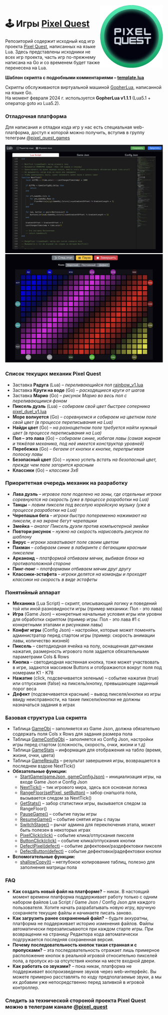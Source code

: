 <img align="right" src="https://github.com/pixel-quest/pixel-games/raw/main/img/logo.png" height="200">

# 🕹 Игры [Pixel Quest](https://pixelquest.ru)

Репозиторий содержит исходный код игр проекта [Pixel Quest](https://pixelquest.ru), написанных на языке Lua.
Здесь представлены исходники не всех игр проекта, часть игр по-прежнему написана на Go и со временем будет также перенесена на Lua.

**Шаблон скрипта с подробными комментариями – [template.lua](https://github.com/pixel-quest/pixel-games/blob/main/template/template.lua)**

Скрипты обслуживаются виртуальной машиной [GopherLua](https://github.com/yuin/gopher-lua), написанной на языке Go.  
На момент февраля 2024 г. используется **GopherLua v1.1.1** (Lua5.1 + оператор goto из Lua5.2).

### Отладочная платформа
Для написания и отладки кода игр у нас есть специальная web-платформа, доступ к которой можно получить, вступив в группу телеграм [@pixel_quest_games](https://t.me/pixel_quest_games)

<img src="https://github.com/pixel-quest/pixel-games/raw/main/img/stand1.jpg">

<img src="https://github.com/pixel-quest/pixel-games/raw/main/img/stand2.jpg">

### Список текущих механик Pixel Quest
- Заставка **Радуга** (Lua) – *переливающийся пол* [rainbow_v1.lua](https://github.com/pixel-quest/pixel-games/blob/main/rainbow_v1/rainbow_v1.lua)
- Заставка **Круги на воде** (Go) – *расходящиеся круги от шагов*
- Заставка **Марио** (Go) – *рисунок Марио во весь пол с переливающимся фоном*
- **Пиксель дуэль** (Lua) – *собираем свой цвет быстрее соперника* [pixel_duel_v1.lua](https://github.com/pixel-quest/pixel-games/blob/main/pixel_duel_v1/pixel_duel_v1.lua)
- **Море волнуется** (Go) – *соревнуемся и собираем на цветном поле свой цвет (в процессе переписывания на Lua)*
- **Найди цвет** (Go) – *на разноцветном поле требуется найти нужный цвет (в процессе переписывания на Lua)*
- **Пол – это лава** (Go) – *собираем синие, избегая лавы (самая жирная и тяжёлая механика, под неё имеется конструктор уровней)*
- **Перебежка** (Go) – *бегаем от кнопки к кнопке, перепрыгивая полоску лавы*
- **Безопасный цвет** (Go) – *нужно успеть встать на безопасный цвет, прежде чем поле загорится красным*
- **Классики** (Go) – *классики 3х6*

### Приоритетная очередь механик на разработку
- **Лава дуэль** – *игровое поле поделено на зоны, где отдельные игроки соревнуются на скорость (уже в процессе разработки на Lua)*
- **Танцы** – *ловим пиксели под веселую корейскую музыку (уже в процессе разработки на Lua)*
- **Черепашьи бега** – *игроки быстро попеременно нажимают на пиксели, а на экране бегут черепашки*
- **Змейка** – *аналог Пиксель дуэли против компьютерной змейки*
- **Повтори рисунок** – *нужно на скорость нарисовать рисунок по шаблону* 
- **Вирус** – *игроки захватывают поле своим цветом*
- **Пакман** – *собираем синие в лабиринте с бегающим красным пикселем*
- **Арканоид** – *платформой отбиваем мячик, выбивая блоки на противоположной стороне*
- **Пинг-понг** – *платформами отбиваем мячик друг другу*
- **Классики-эстафета** – *игроки делятся на команды и проходят классики на скорость в виде эстафеты*

### Понятийный аппарат
- **Механика** (Lua Script) – скрипт, описывающий логику и поведений той или иной разновидности игры (пример механики: Пол - это лава)
- **Игра** (Game Json) – конкретные начальные условия игры или уровни для обработки скриптом (пример игры: Пол - это лава #1 с конкретными этапами и рисунками лавы)
- **Конфиг игры** (Config Json) – настройки, которые может поменять администратор перед стартом игры (пример: скорость анимации лавы, количество жизней)
- **Пиксель** – светодиодная ячейка на полу, оснащенная датчиками нажатия, размерность игрового поля задается обязательными параметрами Cols & Rows
- **Кнопка** – светодиодная настенная кнопка, тоже может участвовать в игре, задаются массивом Buttons и отображаются вокруг поля под номерами K1 - K78
- **Нажатие** (click, подсвечивается зеленым) – событие нажатия (true) или отпускания (false) на пиксель/кнопку, превышающее заданный порог веса
- **Дефект** (подсвечивается красным) – вывод пикселя/кнопки из игры ввиду неисправности, на такие пиксели/кнопки не должны назначаться задания в играх

### Базовая структура Lua скрипта
- Таблица [GameObj](https://github.com/pixel-quest/pixel-games/blob/main/template/template.lua#L44)  – заполняется из Game Json, должна обязательно содержать поля Cols x Rows для задания размера пола
- Таблица [GameConfigObj](https://github.com/pixel-quest/pixel-games/blob/main/template/template.lua#L51) – заполняется из Config Json, настройки игры перед стартом (сложность, скорость, очки, жизни и т.д)
- Таблица [GameStats](https://github.com/pixel-quest/pixel-games/blob/main/template/template.lua#L55) – информация для отображения на табло (время, жизни, очки, цвета)
- Таблица [GameResults](https://github.com/pixel-quest/pixel-games/blob/main/template/template.lua#L75) – результат завершения игры, возвращается в последнем вздохе NextTick()
- **Обязательные функции:**
  - [StartGame(gameJson, gameConfigJson)](https://github.com/pixel-quest/pixel-games/blob/main/template/template.lua#L90) – инициализация игры, на входе Game Json и Config Json
  - [NextTick()](https://github.com/pixel-quest/pixel-games/blob/main/template/template.lua#L111) – тик игрового мира, здесь вся основная логика
  - [RangeFloor(setPixel, setButton)](https://github.com/pixel-quest/pixel-games/blob/main/template/template.lua#L122) – забор снапшота пола, вызывается следом за NextTick()
  - [GetStats()](https://github.com/pixel-quest/pixel-games/blob/main/template/template.lua#L136) – забор статистики игры, вызывается следом за RangeFloor()
  - [PauseGame()](https://github.com/pixel-quest/pixel-games/blob/main/template/template.lua#L141) – событие паузы игры
  - [ResumeGame()](https://github.com/pixel-quest/pixel-games/blob/main/template/template.lua#L145) – событие снятия игры с паузы
  - [SwitchStage()](https://github.com/pixel-quest/pixel-games/blob/main/template/template.lua#L150) – рычаг админа для переключения этапа, может быть полезен в некоторых играх
  - [PixelClick(click)](https://github.com/pixel-quest/pixel-games/blob/main/template/template.lua#L162) – событие клика/отпускания пикселя
  - [ButtonClick(click)](https://github.com/pixel-quest/pixel-games/blob/main/template/template.lua#L173) – событие клика/отпускания кнопки
  - [DefectPixel(defect)](https://github.com/pixel-quest/pixel-games/blob/main/template/template.lua#L186) – событие дефектовки/раздефектовки пикселя
  - [DefectButton(defect)](https://github.com/pixel-quest/pixel-games/blob/main/template/template.lua#L198) – событие дефектовки/радефектовки кнопки
- **Вспомогательные функции:**
  - [shallowCopy(t)](https://github.com/pixel-quest/pixel-games/blob/main/template/template.lua#L205) – неглубокое копирование таблиц, полезно для заполнения матрицы пола

### FAQ
- **Как создать новый файл на платформе?** – никак. В настоящий момент времени платформа поддерживает работу только с одним набором файлов Lua Script / Game Json / Config Json для каждого пользователя. Хотите начать разрабатывать новую игру, вручную сохраняете текущие файлы и начинаете писать заново. 
- **Как загрузить ранее сохраненный файл?** – будьте аккуратны, платформа не поддерживает историю изменения файлов. Файлы автоматически перезаписываются при каждом старте игры. При возвращении на страницу Редактора кода автоматически подгружается последняя сохраненная версия.
- **Почему последовательность кнопок такая странная и с пропусками?** – эта последовательность отражает лишь примерное расположение кнопок в реальной игровой относительно пикселей пола, а пропуск из-за отсутствия кнопки на месте входной двери.
- **Как работать со звуками?** – пока никак, платформа не поддерживает воспроизведение звуков через web-интерфейс. Вы можете примерно расставлять по коду предполагаемые звуки, а мы их добавим уже непосредственно перед заливкой в игровой контроллер.

### Следить за технической стороной проекта Pixel Quest можно в телеграм канале [@pixel_quest](https://t.me/pixel_quest)
